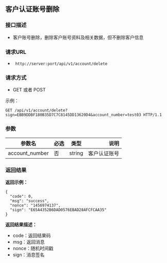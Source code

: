 ## 客户认证账号删除

### 接口描述

- 客户账号删除，删除客户账号资料及相关数据，但不删除客户信息

### 请求URL

- ` http://server:port/api/v1/account/delete `
      
### 请求方式

- GET 或者 POST 

示例：

    GET /api/v1/account/delete?sign=EBB9DDBF180B35D7C7C8145DD13620D4&account_number=test03 HTTP/1.1

### 参数

| 参数名 | 必选 | 类型 | 说明 |
|---|:---|:---:|---:|
| account_number | 否 | string |客户认证账号 |


### 返回结果

**返回示例：**

    {
      "code": 0,
      "msg": "success",
      "nonce": "1456974137",
      "sign": "E65A4352B6DAD0576EBAD28AFCFCAA35"
    }

**返回结果描述：**

- code：返回结果码
- msg：返回消息
- nonce：随机时间戳
- sign：消息签名

